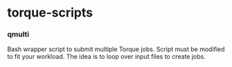 # torque-scripts

### qmulti
Bash wrapper script to submit multiple Torque jobs. Script must be modified to fit your workload. The idea is to loop over input files to create jobs. 


